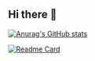 ## Hi there 👋

<!--
**XIYExi/XIYExi** is a ✨ _special_ ✨ repository because its `README.md` (this file) appears on your GitHub profile.

Here are some ideas to get you started:

- 🔭 I’m currently working on ...
- 🌱 I’m currently learning ...
- 👯 I’m looking to collaborate on ...
- 🤔 I’m looking for help with ...
- 💬 Ask me about ...
- 📫 How to reach me: ...
- 😄 Pronouns: ...
- ⚡ Fun fact: ...
-->


[![Anurag's GitHub stats](https://github-readme-stats.vercel.app/api?username=XIYExi&show_icons=true&theme=redical)](https://github.com/anuraghazra/github-readme-stats)


[![Readme Card](https://github-readme-stats.vercel.app/api/pin/?username=XIYExi&repo=github-readme-stats)](https://github.com/anuraghazra/github-readme-stats)
